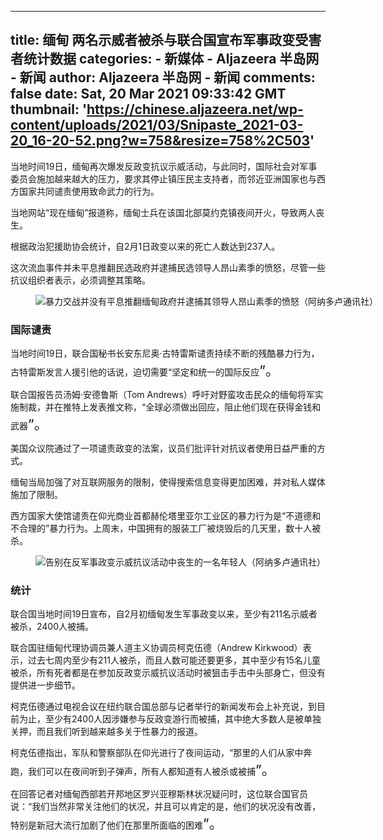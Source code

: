 
---
title: 缅甸 两名示威者被杀与联合国宣布军事政变受害者统计数据
categories: 
    - 新媒体
    - Aljazeera 半岛网 - 新闻
author: Aljazeera 半岛网 - 新闻
comments: false
date: Sat, 20 Mar 2021 09:33:42 GMT
thumbnail: 'https://chinese.aljazeera.net/wp-content/uploads/2021/03/Snipaste_2021-03-20_16-20-52.png?w=758&resize=758%2C503'
---

<div>   
<p>当地时间19日，缅甸再次爆发反政变抗议示威活动，与此同时，国际社会对军事委员会施加越来越大的压力，要求其停止镇压民主支持者，而邻近亚洲国家也与西方国家共同谴责使用致命武力的行为。</p>
<p>当地网站“现在缅甸”报道称，缅甸士兵在该国北部莫约克镇夜间开火，导致两人丧生。</p>
<p>根据政治犯援助协会统计，自2月1日政变以来的死亡人数达到237人。</p>
<p>这次流血事件并未平息推翻民选政府并逮捕民选领导人昂山素季的愤怒，尽管一些抗议组织者表示，必须调整其策略。</p>
<figure id="attachment_180373" style="width:758px" class="wp-caption aligncenter"><img class="size-fantasia-770 wp-image-180373" src="https://chinese.aljazeera.net/wp-content/uploads/2021/03/Snipaste_2021-03-20_16-20-52.png?w=758&resize=758%2C503" data-recalc-dims="1" referrerpolicy="no-referrer">暴力交战并没有平息推翻缅甸政府并逮捕其领导人昂山素季的愤怒（阿纳多卢通讯社）</figure>
<h3>国际谴责</h3>
<p>当地时间19日，联合国秘书长安东尼奥·古特雷斯谴责持续不断的残酷暴力行为，古特雷斯发言人援引他的话说，迫切需要“坚定和统一的国际反应<span style="font-size:22px">”</span><span style="font-size:22px">。 </span></p>
<p>联合国报告员汤姆·安德鲁斯（Tom Andrews）呼吁对野蛮攻击民众的缅甸将军实施制裁，并在推特上发表推文称，“全球必须做出回应，阻止他们现在获得金钱和武器<span style="font-size:22px">”</span><span style="font-size:22px">。</span></p>
<p>美国众议院通过了一项谴责政变的法案，议员们批评针对抗议者使用日益严重的方式。</p>
<p>缅甸当局加强了对互联网服务的限制，使得搜索信息变得更加困难，并对私人媒体施加了限制。</p>
<p>西方国家大使馆谴责在仰光商业首都赫伦塔里亚尔工业区的暴力行为是“不道德和不合理的”暴力行为。上周末，中国拥有的服装工厂被烧毁后的几天里，数十人被杀。</p>
<figure id="attachment_180377" style="width:762px" class="wp-caption aligncenter"><img class="size-fantasia-770 wp-image-180377" src="https://chinese.aljazeera.net/wp-content/uploads/2021/03/Snipaste_2021-03-20_16-20-36.png?w=762&resize=762%2C500" data-recalc-dims="1" referrerpolicy="no-referrer">告别在反军事政变示威抗议活动中丧生的一名年轻人（阿纳多卢通讯社）</figure>
<h3>统计</h3>
<p>联合国当地时间19日宣布，自2月初缅甸发生军事政变以来，至少有211名示威者被杀，2400人被捕。</p>
<p>联合国驻缅甸代理协调员兼人道主义协调员柯克伍德（Andrew Kirkwood）表示，过去七周内至少有211人被杀，而且人数可能还要更多，其中至少有15名儿童被杀，所有死者都是在参加反政变示威抗议活动时被狙击手击中头部身亡，但没有提供进一步细节。</p>
<p>柯克伍德通过电视会议在纽约联合国总部与记者举行的新闻发布会上补充说，到目前为止，至少有2400人因涉嫌参与反政变游行而被捕，其中绝大多数人是被单独关押，而且我们听到越来越多关于性暴力的报道。</p>
<p>柯克伍德指出，军队和警察部队在仰光进行了夜间运动，“那里的人们从家中奔跑，我们可以在夜间听到子弹声，所有人都知道有人被杀或被捕<span style="font-size:22px">”</span><span style="font-size:22px">。</span></p>
<p>在回答记者对缅甸西部若开邦地区罗兴亚穆斯林状况疑问时，这位联合国官员说：“我们当然非常关注他们的状况，并且可以肯定的是，他们的状况没有改善，特别是新冠大流行加剧了他们在那里所面临的困难<span style="font-size:22px">”</span><span style="font-size:22px">。</span></p>
  
</div>
            